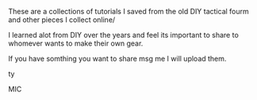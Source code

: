 These are a collections of tutorials I saved from the old DIY tactical fourm and other pieces I collect online/

I learned alot from DIY over the years and feel its important to share to whomever wants to make their own gear.

If you have somthing you want to share msg me I will upload them.

ty

MIC

